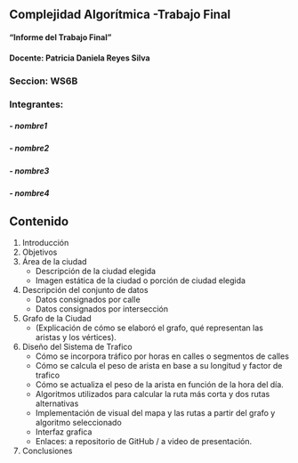 ## Complejidad Algorítmica -Trabajo Final
#### “Informe del Trabajo Final”

#### Docente: Patricia Daniela Reyes Silva

### Seccion: WS6B

### Integrantes:
##### - nombre1
##### - nombre2
##### - nombre3
##### - nombre4


## Contenido
1. Introducción
2. Objetivos
3. Área de la ciudad
    - Descripción de la ciudad elegida
    - Imagen estática de la ciudad o porción de ciudad elegida</ul>
4. Descripción del conjunto de datos
    - Datos consignados por calle
    - Datos consignados por intersección</ul>
5. Grafo de la Ciudad
    - (Explicación de cómo se elaboró el grafo, qué representan las aristas y los vértices).</ul>
6. Diseño del Sistema de Trafico
    - Cómo se incorpora tráfico por horas en calles o segmentos de calles
    - Cómo se calcula el peso de arista en base a su longitud y factor de trafico
    - Cómo se actualiza el peso de la arista en función de la hora del día.
    - Algoritmos utilizados para calcular la ruta más corta y dos rutas alternativas
    - Implementación de visual del mapa y las rutas a partir del grafo y algoritmo seleccionado
    - Interfaz grafica
    - Enlaces: a repositorio de GitHub / a video de presentación.</ul>
7. Conclusiones 

